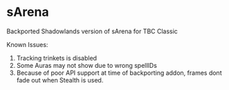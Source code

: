 # sArena
Backported Shadowlands version of sArena for TBC Classic

Known Issues:
1. Tracking trinkets is disabled
2. Some Auras may not show due to wrong spellIDs
3. Because of poor API support at time of backporting addon, frames dont fade out when Stealth is used.
